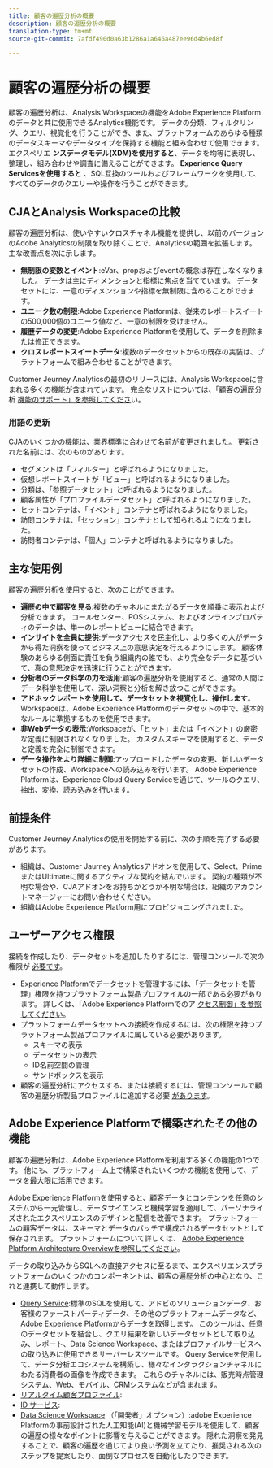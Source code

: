 ```yaml
---
title: 顧客の遍歴分析の概要
description: 顧客の遍歴分析の概要
translation-type: tm+mt
source-git-commit: 7afdf490d0a63b1286a1a646a487ee96d4b6ed8f

---
```



# 顧客の遍歴分析の概要

顧客の遍歴分析は、Analysis Workspaceの機能をAdobe Experience Platformのデータと共に使用できるAnalytics機能です。 データの分類、フィルタリング、クエリ、視覚化を行うことができ、また、プラットフォームのあらゆる種類のデータスキーマやデータタイプを保持する機能と組み合わせて使用できます。 エクスペリエ **ンスデータモデル(XDM)を使用すると**、データを均等に表現し、整理し、組み合わせや調査に備えることができます。 **Experience Query Servicesを使用すると** 、SQL互換のツールおよびフレームワークを使用して、すべてのデータのクエリーや操作を行うことができます。

## CJAとAnalysis Workspaceの比較

顧客の遍歴分析は、使いやすいクロスチャネル機能を提供し、以前のバージョンのAdobe Analyticsの制限を取り除くことで、Analyticsの範囲を拡張します。 主な改善点を次に示します。

* **無制限の変数とイベント**:eVar、propおよびeventの概念は存在しなくなりました。 データは主にディメンションと指標に焦点を当てています。 データセットには、一意のディメンションや指標を無制限に含めることができます。
* **ユニーク数の制限**:Adobe Experience Platformは、従来のレポートスイートの500,000個のユニーク値など、一意の制限を受けません。
* **履歴データの変更**:Adobe Experience Platformを使用して、データを削除または修正できます。
* **クロスレポートスイートデータ**:複数のデータセットからの既存の実装は、プラットフォームで組み合わせることができます。

Customer Jeurney Analyticsの最初のリリースには、Analysis Workspaceに含まれる多くの機能が含まれています。 完全なリストについては、「顧客の遍歴分析 [機能のサポート」を参照してくださ](cja-aa.md)い。

### 用語の更新

CJAのいくつかの機能は、業界標準に合わせて名前が変更されました。 更新された名前には、次のものがあります。

* セグメントは「フィルター」と呼ばれるようになりました。
* 仮想レポートスイートが「ビュー」と呼ばれるようになりました。
* 分類は、「参照データセット」と呼ばれるようになりました。
* 顧客属性が「プロファイルデータセット」と呼ばれるようになりました。
* ヒットコンテナは、「イベント」コンテナと呼ばれるようになりました。
* 訪問コンテナは、「セッション」コンテナとして知られるようになりました。
* 訪問者コンテナは、「個人」コンテナと呼ばれるようになりました。

## 主な使用例

顧客の遍歴分析を使用すると、次のことができます。

* **遍歴の中で顧客を見る**:複数のチャネルにまたがるデータを順番に表示および分析できます。 コールセンター、POSシステム、およびオンラインプロパティのデータは、単一のレポートビューに結合できます。
* **インサイトを全員に提供**:データアクセスを民主化し、より多くの人がデータから得た洞察を使ってビジネス上の意思決定を行えるようにします。 顧客体験のあらゆる側面に責任を負う組織内の誰でも、より完全なデータに基づいて、真の意思決定を迅速に行うことができます。
* **分析者のデータ科学の力を活用**:顧客の遍歴分析を使用すると、通常の人間はデータ科学を使用して、深い洞察と分析を解き放つことができます。
* **アドホックレポートを使用して、データセットを視覚化し、操作します**。Workspaceは、Adobe Experience Platformのデータセットの中で、基本的なルールに準拠するものを使用できます。
* **非Webデータの表示**:Workspaceが、「ヒット」または「イベント」の厳密な定義に制限されなくなりました。 カスタムスキーマを使用すると、データと定義を完全に制御できます。
* **データ操作をより詳細に制御**:アップロードしたデータの変更、新しいデータセットの作成、Workspaceへの読み込みを行います。 Adobe Experience Platformは、Experience Cloud Query Serviceを通じて、ツールのクエリ、抽出、変換、読み込みを行います。

## 前提条件

Customer Jeurney Analyticsの使用を開始する前に、次の手順を完了する必要があります。

* 組織は、Customer Jaurney Analyticsアドオンを使用して、Select、PrimeまたはUltimateに関するアクティブな契約を結んでいます。 契約の種類が不明な場合や、CJAアドオンをお持ちかどうか不明な場合は、組織のアカウントマネージャーにお問い合わせください。
* 組織はAdobe Experience Platform用にプロビジョニングされました。

## ユーザーアクセス権限

接続を作成したり、データセットを追加したりするには、管理コンソールで次の権限が [必要です](https://adminconsole.adobe.com/enterprise/)。

* Experience Platformでデータセットを管理するには、「データセットを管理」権限を持つプラットフォーム製品プロファイルの一部である必要があります。 詳しくは、「Adobe Experience Platformでのア [クセス制御」を参照してください](https://www.adobe.io/apis/experienceplatform/home/permissions-and-sandboxes/permissions-and-sandboxes.html#!api-specification/markdown/narrative/technical_overview/access-control/access-control-overview.md)。
* プラットフォームデータセットへの接続を作成するには、次の権限を持つプラットフォーム製品プロファイルに属している必要があります。
   * スキーマの表示
   * データセットの表示
   * ID名前空間の管理
   * サンドボックスを表示
* 顧客の遍歴分析にアクセスする、または接続するには、管理コンソールで顧客の遍歴分析製品プロファイルに追加する必要 [があります](https://adminconsole.adobe.com/enterprise/)。

## Adobe Experience Platformで構築されたその他の機能

顧客の遍歴分析は、Adobe Experience Platformを利用する多くの機能の1つです。 他にも、プラットフォーム上で構築されたいくつかの機能を使用して、データを最大限に活用できます。

Adobe Experience Platformを使用すると、顧客データとコンテンツを任意のシステムから一元管理し、データサイエンスと機械学習を適用して、パーソナライズされたエクスペリエンスのデザインと配信を改善できます。 プラットフォームの顧客データは、スキーマとデータのバッチで構成されるデータセットとして保存されます。 プラットフォームについて詳しくは、 [Adobe Experience Platform Architecture Overviewを参照してください](https://www.adobe.io/apis/experienceplatform/home/overview.html)。

データの取り込みからSQLへの直接アクセスに至るまで、エクスペリエンスプラットフォームのいくつかのコンポーネントは、顧客の遍歴分析の中心となり、これと連携して動作します。

* [Query Service](https://www.adobe.io/apis/experienceplatform/home/query-service/sql-reference.html):標準のSQLを使用して、アドビのソリューションデータ、お客様のファーストパーティデータ、その他のプラットフォームデータなど、Adobe Experience Platformからデータを取得します。 このツールは、任意のデータセットを結合し、クエリ結果を新しいデータセットとして取り込み、レポート、Data Science Workspace、またはプロファイルサービスへの取り込みに使用できるサーバーレスツールです。 Query Serviceを使用して、データ分析エコシステムを構築し、様々なインタラクションチャネルにわたる消費者の画像を作成できます。 これらのチャネルには、販売時点管理システム、Web、モバイル、CRMシステムなどが含まれます。
* [リアルタイム顧客プロファイル](https://www.adobe.io/apis/experienceplatform/home/profile-identity-segmentation/profile-identity-segmentation-services.html#!api-specification/markdown/narrative/technical_overview/unified_profile_architectural_overview/unified_profile_architectural_overview.md):
* [ID サービス](https://www.adobe.io/apis/experienceplatform/home/profile-identity-segmentation/profile-identity-segmentation-services.html#!api-specification/markdown/narrative/technical_overview/identity_services_architectural_overview/identity_services_architectural_overview.md):
* [Data Science Workspace](https://www.adobe.io/apis/experienceplatform/home/data-science-workspace.html) （「開発者」オプション）:adobe Experience Platformの事前設計された人工知能(AI)と機械学習モデルを使用して、顧客の遍歴の様々なポイントに影響を与えることができます。 隠れた洞察を発見することで、顧客の遍歴を通じてより良い予測を立てたり、推奨される次のステップを提案したり、面倒なプロセスを自動化したりできます。
